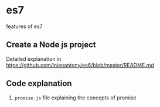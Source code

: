 # es7
features of es7

## Create a Node js project

Detailed explanation in https://github.com/inianantony/es6/blob/master/README.md

## Code explanation

1. `promise.js` file explaining the concepts of promise
